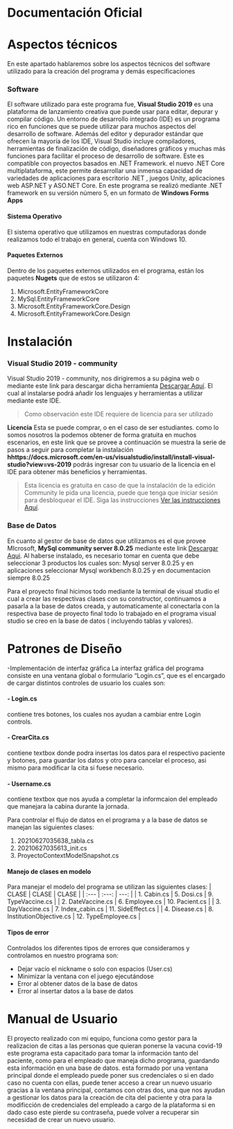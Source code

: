 ﻿# Documentación Oficial
 
 # Aspectos técnicos 
En este apartado hablaremos sobre los aspectos técnicos del software utilizado para la creación del programa y demás especificaciones

###  Software
El software utilizado para este programa fue, **Visual Studio 2019** es una plataforma de lanzamiento creativa que puede usar para editar, depurar y compilar código. Un entorno de desarrollo integrado (IDE) es un programa rico en funciones que se puede utilizar para muchos aspectos del desarrollo de software. Además del editor y depurador estándar que ofrecen la mayoría de los IDE, Visual Studio incluye compiladores, herramientas de finalización de código, diseñadores gráficos y muchas más funciones para facilitar el proceso de desarrollo de software.
Este es compatible con proyectos basados en .NET Framework. el nuevo .NET Core multiplataforma, este permite desarrollar una inmensa capacidad de variedades de aplicaciones para escritorio .NET , juegos Unity, aplicaciones web ASP.NET y ASO.NET Core. 
En este programa se realizó mediante .NET framework en su versión número 5, en un formato de **Windows Forms Apps**

#### Sistema Operativo
El sistema operativo que utilizamos en nuestras computadoras donde realizamos todo el trabajo en general, cuenta con Windows 10. 

#### Paquetes Externos 
Dentro de los paquetes externos utilizados en el programa, están los paquetes **Nugets** que de estos se utilizaron 4: 
1. Microsoft.EntityFrameworkCore
2. MySql.EntityFrameworkCore
3. Microsoft.EntityFrameworkCore.Design
4. Microsoft.EntityFrameworkCore.Design

# Instalación 

### Visual Studio 2019 - community
Visual Studio 2019 - community, nos dirigiremos a su página web o mediante este link para descargar dicha herramienta [Descargar Aquí](https://visualstudio.microsoft.com/es/vs/).
El cual al instalarse podrá añadir los lenguajes y herramientas a utilizar mediante este IDE.  

>Como observación este IDE requiere de licencia para ser utilizado 
 
 **Licencia** 
Esta se puede comprar, o en el caso de ser estudiantes. como lo somos nosotros la podemos obtener de forma gratuita en muchos escenarios, en este link que se provee a continuación se muestra la serie de pasos a seguir para completar la instalación **hhttps://docs.microsoft.com/en-us/visualstudio/install/install-visual-studio?view=vs-2019** podrás ingresar con tu usuario de la licencia en el IDE para obtener más beneficios y herramientas. 
 >Esta licencia es gratuita en caso de que la instalación de la edición Community le pida una licencia, puede que tenga que iniciar sesión para desbloquear el IDE. Siga las instrucciones [Ver las instrucciones Aquí]( https://docs.microsoft.com/es-es/visualstudio/ide/signing-in-to-visual-studio?view=vs-2019).


### Base de Datos 
En cuanto al gestor de base de datos que utilizamos es el que provee MIcrosoft, **MySql community server 8.0.25** mediante este link [Descargar Aqui]( 
https://dev.mysql.com/downloads/windows/installer/8.0.html).
Al haberse instalado, es necesario tomar en cuenta que debe seleccionar 3 productos los cuales son: Mysql server 8.0.25 y en aplicaciones seleccionar Mysql workbench 8.0.25 y en documentacion siempre 8.0.25

Para el proyecto final hicimos todo mediante la terminal de visual studio el cual a crear las respectivas clases con su constructor, continuamos a pasarla a la  base de datos creada, y automaticamente al conectarla con la respectiva base de proyecto final todo lo trabajado en el programa visual studio se creo en la base de datos ( incluyendo tablas y valores).

# Patrones de Diseño
-Implementación de interfaz gráfica
La interfaz gráfica del programa consiste en una ventana global o formulario “Login.cs”,  que es el encargado de cargar distintos controles de usuario los cuales son:
#### - Login.cs
contiene tres botones, los cuales nos ayudan a cambiar entre Login controls.

#### - CrearCita.cs
contiene textbox donde podra insertas los datos para el respectivo paciente y botones, para guardar los datos y otro para cancelar el proceso, asi mismo para modificar la cita si fuese necesario.

#### - Username.cs
contiene textbox que nos ayuda a completar la informcaion del empleado que manejara la cabina durante la jornada.

Para controlar el flujo de datos en el programa y a la base de datos se manejan las
siguientes clases:
1. 20210627035638_tabla.cs
2. 20210627035613_init.cs
3. ProyectoContextModelSnapshot.cs
#### Manejo de clases en modelo
Para manejar el modelo del programa se utilizan las siguientes clases:
| CLASE  | CLASE | CLASE |
| :---         |     :---:      |          ---: |
|  1. Cabin.cs |   5. Dosi.cs    |   9. TypeVaccine.cs   |
| 2. DateVaccine.cs    |    6. Employee.cs  |     10. Pacient.cs  |
| 3. DayVaccine.cs    | 7. Index_cabin.cs    |   11. SideEffect.cs     |
| 4. Disease.cs    | 8. InstitutionObjective.cs    |   12. TypeEmployee.cs   |

#### Tipos de error
Controlados
los diferentes tipos de errores que consideramos y controlamos en
nuestro programa son:
- Dejar vacío el nickname o solo con espacios (User.cs)
- Minimizar la ventana con el juego ejecutándose 
- Error al obtener datos de la base de datos 
- Error al insertar datos a la base de datos 

# Manual de Usuario
El proyecto realizado con mi equipo, funciona como gestor para la realizacion de citas a las personas que quieran ponerse la vacuna covid-19
este programa esta capacitado para tomar la información tanto del paciente, como para el empleado que maneja dicho programa, guardando esta información en una base de datos.
esta formado por una ventana principal donde el empleado puede poner sus credenciales o si en dado caso no cuenta con ellas, puede tener acceso a crear un nuevo usuario
gracias a la ventana principal, contamos con otras dos, una que nos ayudan a gestionar los datos para la creación de cita del paciente y otra para la modificción de credenciales del empleado a cargo de la plataforma si en dado caso este pierde su contraseña, puede volver a recuperar sin necesidad de crear un nuevo usuario.
